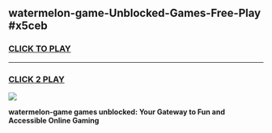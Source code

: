 
## watermelon-game-Unblocked-Games-Free-Play #x5ceb
<h3>
<a href="https://us.freeplayer.one?title=watermelon-game&ref=9M">CLICK TO PLAY</a></h3>
<hr>

<h3>
<a href="https://us.freeplayer.one?title=watermelon-game&ref=9M">CLICK 2 PLAY</a>
  
</h3>

<a href="https://us.freeplayer.one?title=watermelon-game&ref=9M"><img src="https://clearcache.store/games.png"></a>


**watermelon-game games unblocked: Your Gateway to Fun and Accessible Online Gaming**
